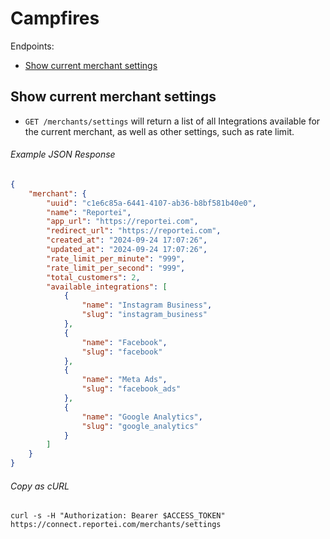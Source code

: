 Campfires
=========

Endpoints:

- [Show current merchant settings](#merchant-settings)

Show current merchant settings
-------------

* `GET /merchants/settings` will return a list of all Integrations available for the current merchant, as well as other settings, such as rate limit.

###### Example JSON Response
<!-- START GET /merchants/settings -->
```json
{
    "merchant": {
        "uuid": "c1e6c85a-6441-4107-ab36-b8bf581b40e0",
        "name": "Reportei",
        "app_url": "https://reportei.com",
        "redirect_url": "https://reportei.com",
        "created_at": "2024-09-24 17:07:26",
        "updated_at": "2024-09-24 17:07:26",
        "rate_limit_per_minute": "999",
        "rate_limit_per_second": "999",
        "total_customers": 2,
        "available_integrations": [
            {
                "name": "Instagram Business",
                "slug": "instagram_business"
            },
            {
                "name": "Facebook",
                "slug": "facebook"
            },
            {
                "name": "Meta Ads",
                "slug": "facebook_ads"
            },
            {
                "name": "Google Analytics",
                "slug": "google_analytics"
            }
        ]
    }
}
```
<!-- END GET /chats.json -->
###### Copy as cURL

``` shell
curl -s -H "Authorization: Bearer $ACCESS_TOKEN" https://connect.reportei.com/merchants/settings
```
